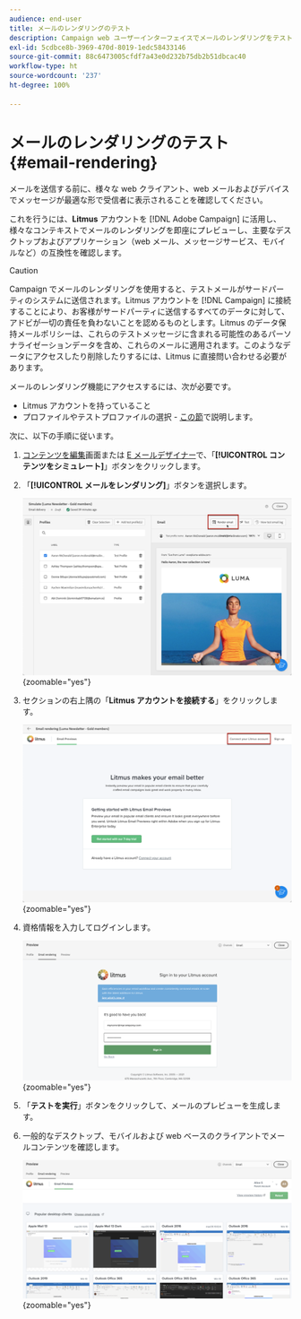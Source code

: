 ```yaml
---
audience: end-user
title: メールのレンダリングのテスト
description: Campaign web ユーザーインターフェイスでメールのレンダリングをテストする方法について説明します
exl-id: 5cdbce8b-3969-470d-8019-1edc58433146
source-git-commit: 88c6473005cfdf7a43e0d232b75db2b51dbcac40
workflow-type: ht
source-wordcount: '237'
ht-degree: 100%

---
```



# メールのレンダリングのテスト {#email-rendering}

メールを送信する前に、様々な web クライアント、web メールおよびデバイスでメッセージが最適な形で受信者に表示されることを確認してください。

これを行うには、**Litmus** アカウントを [!DNL Adobe Campaign] に活用し、様々なコンテキストでメールのレンダリングを即座にプレビューし、主要なデスクトップおよびアプリケーション（web メール、メッセージサービス、モバイルなど）の互換性を確認します。

>[!CAUTION]
>
>Campaign でメールのレンダリングを使用すると、テストメールがサードパーティのシステムに送信されます。Litmus アカウントを [!DNL Campaign] に接続することにより、お客様がサードパーティに送信するすべてのデータに対して、アドビが一切の責任を負わないことを認めるものとします。Litmus のデータ保持メールポリシーは、これらのテストメッセージに含まれる可能性のあるパーソナライゼーションデータを含め、これらのメールに適用されます。このようなデータにアクセスしたり削除したりするには、Litmus に直接問い合わせる必要があります。

メールのレンダリング機能にアクセスするには、次が必要です。

* Litmus アカウントを持っていること
* プロファイルやテストプロファイルの選択 - [この節](preview-content.md)で説明します。

次に、以下の手順に従います。

1. [コンテンツを編集](../email/edit-content.md)画面または [E メールデザイナー](../email/get-started-email-designer.md)で、「**[!UICONTROL コンテンツをシミュレート]**」ボタンをクリックします。

1. 「**[!UICONTROL メールをレンダリング]**」ボタンを選択します。

   ![](assets/simulate-rendering-button.png){zoomable=&quot;yes&quot;}

1. セクションの右上隅の「**Litmus アカウントを接続する**」をクリックします。

   ![](assets/simulate-rendering-litmus.png){zoomable=&quot;yes&quot;}

1. 資格情報を入力してログインします。

   ![](assets/simulate-rendering-credentials.png){zoomable=&quot;yes&quot;}

1. 「**テストを実行**」ボタンをクリックして、メールのプレビューを生成します。

1. 一般的なデスクトップ、モバイルおよび web ベースのクライアントでメールコンテンツを確認します。

   ![](assets/simulate-rendering-previews.png){zoomable=&quot;yes&quot;}

<!--
TO CHECK IF user is directed to Litmus or if the email rendering is shown directly in the Campaign UI.

CONTENT ABOVE COPIED FROM AJO

If not redirecting to Litmus:

To test the email rendering, follow these steps:

1. Access the email content creation screen, then click **[!UICONTROL Simulate content]**.

1. Click the **[!UICONTROL Render email]** button.

    The left pane provides various desktop, mobile and web-based email clients. Select the desired email client to display a preview of your email in the right pane. 

    ![](assets/render-context.png){zoomable="yes"}

    >[!NOTE]
    >
    >The email clients list provides a sample of the major mail clients. Additional email clients are available from the filter button next to the top search bar.

 -->

